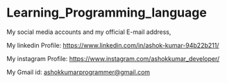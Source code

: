# Learning_Programming_language

My social media accounts and my official E-mail address,

My linkedin Profile:     https://www.linkedin.com/in/ashok-kumar-94b22b211/

My instagram Profile:    https://www.instagram.com/ashokkumar_developer/

My Gmail id:             ashokkumarprogrammer@gmail.com

